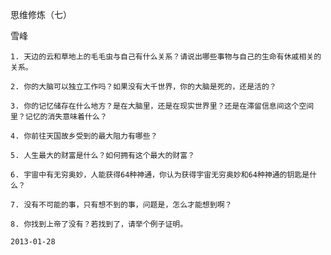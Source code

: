 思维修炼（七）

雪峰


    1. 天边的云和草地上的毛毛虫与自己有什么关系？请说出哪些事物与自己的生命有休戚相关的关系。

    2. 你的大脑可以独立工作吗？如果没有大千世界，你的大脑是死的，还是活的？

    3. 你的记忆储存在什么地方？是在大脑里，还是在现实世界里？还是在滞留信息间这个空间里？记忆的消失意味着什么？

    4. 你前往天国故乡受到的最大阻力有哪些？

    5. 人生最大的财富是什么？如何拥有这个最大的财富？

    6. 宇宙中有无穷奥妙，人能获得64种神通，你认为获得宇宙无穷奥妙和64种神通的钥匙是什么？

    7. 没有不可能的事，只有想不到的事，问题是，怎么才能想到啊？

    8. 你找到上帝了没有？若找到了，请举个例子证明。

    2013-01-28



